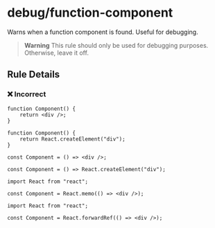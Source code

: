 # debug/function-component

<!-- end auto-generated rule header -->

Warns when a function component is found. Useful for debugging.

> **Warning**
> This rule should only be used for debugging purposes.
> Otherwise, leave it off.

## Rule Details

### ❌ Incorrect

```tsx
function Component() {
    return <div />;
}
```

```tsx
function Component() {
    return React.createElement("div");
}
```

```tsx
const Component = () => <div />;
```

```tsx
const Component = () => React.createElement("div");
```

```tsx
import React from "react";

const Component = React.memo(() => <div />);
```

```tsx
import React from "react";

const Component = React.forwardRef(() => <div />);
```
